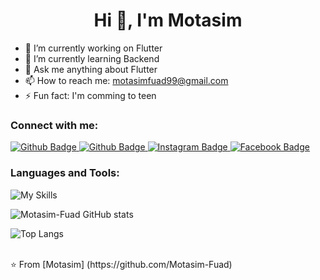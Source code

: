  <h1 align="center">Hi 👋, I'm Motasim </h1>

- 🔭 I’m currently working on Flutter
- 🌱 I’m currently learning Backend
- 💬 Ask me anything about Flutter 
- 📫 How to reach me: motasimfuad99@gmail.com
- ⚡ Fun fact: I'm comming to teen
  
### Connect with me:
<div id="badges">
  <a href="https://www.linkedin.com/in/motasim-fuad-27949b319/?trk=public-profile-join-page">
    <img src="https://img.shields.io/badge/LinkedIn-indgio?style=for-the-badge&logo=LinkedIn&logoColor=white" alt="Github Badge"/>
  </a>
  <a href="https://github.com/Motasim-Fuad">
    <img src="https://img.shields.io/badge/Github-grey?style=for-the-badge&logo=Github&logoColor=white" alt="Github Badge"/>
  </a>
   <a href="https://www.instagram.com/_motasim___?igsh=cGMxeXUwaXNneTIz">
    <img src="https://img.shields.io/badge/Instagram-red?style=for-the-badge&logo=instagram&logoColor=white" alt="Instagram Badge"/>
  </a>
    <a href="https://www.facebook.com/profile.php?id=100061346928340&mibextid=ZbWKwL">
    <img src="https://img.shields.io/badge/Facebook-blue?style=for-the-badge&logo=facebook&logoColor=white" alt="Facebook Badge"/>
    </a>
</div>

### Languages and Tools:

![My Skills](https://skillicons.dev/icons?i=flutter,dart,firebase,github,git,postman,nodejs,mongodb,c,java&perline=5)

![Motasim-Fuad GitHub stats](https://github-readme-stats.vercel.app/api?username=Motasim-Fuad&show_icons=true&theme=radical)

![Top Langs](https://github-readme-stats.vercel.app/api/top-langs/?username=Motasim-Fuad&theme=radical)




<br>
⭐️ From [Motasim] (https://github.com/Motasim-Fuad)
